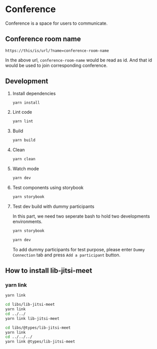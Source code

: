 # Conference

Conference is a space for users to communicate.

## Conference room name
```
https://this/is/url/?name=conference-room-name
```
In the above url, `conference-room-name` would be read as id. And that id would be used to join corresponding conference.

## Development

1. Install dependencies

   ```bash
   yarn install
   ```

2. Lint code

   ```bash
   yarn lint
   ```

3. Build

   ```bash
   yarn build
   ```

4. Clean

   ```bash
   yarn clean
   ```

5. Watch mode
   ```bash
   yarn dev
   ```

6. Test components using storybook
   ```bash
   yarn storybook
   ```

7. Test dev build with dummy participants

   In this part, we need two seperate bash to hold two developments environments.
      ```bash
      yarn storybook
      ```

      ```bash
      yarn dev
      ```

   To add dummy participants for test purpose, please enter `Dummy Connection` tab and press `Add a participant` button.

## How to install lib-jitsi-meet

### yarn link
```bash
yarn link
```

```bash
cd libs/lib-jitsi-meet
yarn link
cd ../../
yarn link lib-jitsi-meet

cd libs/@types/lib-jitsi-meet
yarn link
cd ../../../
yarn link @types/lib-jitsi-meet
